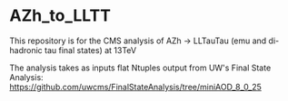 # AZh_to_LLTT
This repository is for the CMS analysis of AZh -> LLTauTau (emu and di-hadronic tau final states) at 13TeV

The analysis takes as inputs flat Ntuples output from UW's Final State Analysis: https://github.com/uwcms/FinalStateAnalysis/tree/miniAOD_8_0_25
